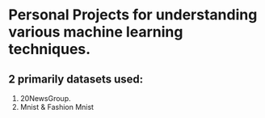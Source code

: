 # Personal Projects for understanding various machine learning techniques.

## 2 primarily datasets used:
 1. 20NewsGroup.
 2. Mnist & Fashion Mnist